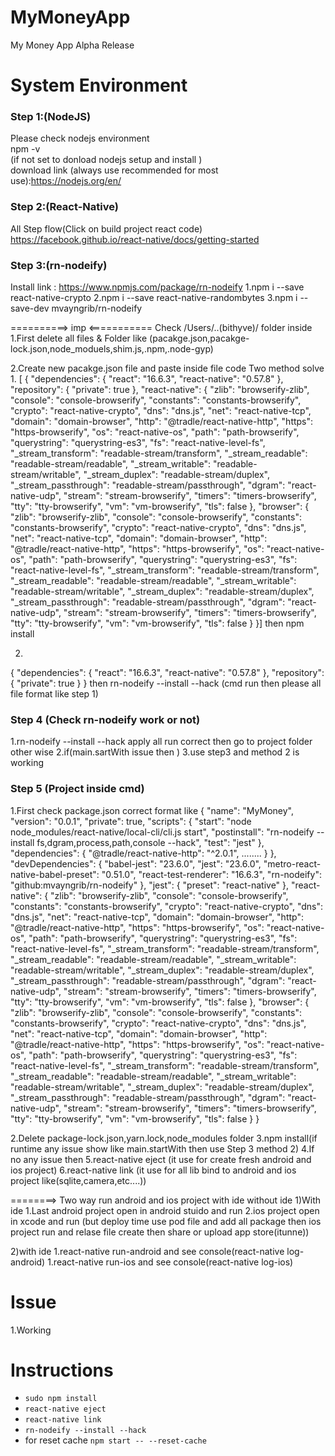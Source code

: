 # MyMoneyApp

My Money App Alpha Release

# System Environment

### Step 1:(NodeJS)

Please check nodejs environment<br />
npm -v<br />
(if not set to donload nodejs setup and install )<br />
download link (always use recommended for most use):https://nodejs.org/en/<br />

### Step 2:(React-Native)

All Step flow(Click on build project react code)
https://facebook.github.io/react-native/docs/getting-started

### Step 3:(rn-nodeify)

Install link : https://www.npmjs.com/package/rn-nodeify
1.npm i --save react-native-crypto
2.npm i --save react-native-randombytes
3.npm i --save-dev mvayngrib/rn-nodeify

==========> imp <===========
Check /Users/..(bithyve)/ folder inside
1.First delete all files & Folder like
(pacakge.json,pacakge-lock.json,node_moduels,shim.js,.npm,.node-gyp)

2.Create new pacakge.json file and paste inside file code
Two method solve 1.
[
{
"dependencies": {
"react": "16.6.3",
"react-native": "0.57.8"
},
"repository": {
"private": true
},
"react-native": {
"zlib": "browserify-zlib",
"console": "console-browserify",
"constants": "constants-browserify",
"crypto": "react-native-crypto",
"dns": "dns.js",
"net": "react-native-tcp",
"domain": "domain-browser",
"http": "@tradle/react-native-http",
"https": "https-browserify",
"os": "react-native-os",
"path": "path-browserify",
"querystring": "querystring-es3",
"fs": "react-native-level-fs",
"\_stream_transform": "readable-stream/transform",
"\_stream_readable": "readable-stream/readable",
"\_stream_writable": "readable-stream/writable",
"\_stream_duplex": "readable-stream/duplex",
"\_stream_passthrough": "readable-stream/passthrough",
"dgram": "react-native-udp",
"stream": "stream-browserify",
"timers": "timers-browserify",
"tty": "tty-browserify",
"vm": "vm-browserify",
"tls": false
},
"browser": {
"zlib": "browserify-zlib",
"console": "console-browserify",
"constants": "constants-browserify",
"crypto": "react-native-crypto",
"dns": "dns.js",
"net": "react-native-tcp",
"domain": "domain-browser",
"http": "@tradle/react-native-http",
"https": "https-browserify",
"os": "react-native-os",
"path": "path-browserify",
"querystring": "querystring-es3",
"fs": "react-native-level-fs",
"\_stream_transform": "readable-stream/transform",
"\_stream_readable": "readable-stream/readable",
"\_stream_writable": "readable-stream/writable",
"\_stream_duplex": "readable-stream/duplex",
"\_stream_passthrough": "readable-stream/passthrough",
"dgram": "react-native-udp",
"stream": "stream-browserify",
"timers": "timers-browserify",
"tty": "tty-browserify",
"vm": "vm-browserify",
"tls": false
}
}]
then
npm install

2.
{
"dependencies": {
"react": "16.6.3",
"react-native": "0.57.8"
},
"repository": {
"private": true
}
}
then
rn-nodeify --install --hack
(cmd run then please all file format like step 1)

### Step 4 (Check rn-nodeify work or not)

1.rn-nodeify --install --hack apply all run correct then go to project folder other wise
2.if(main.sartWith issue then )
3.use step3 and method 2 is working

### Step 5 (Project inside cmd)

1.First check package.json correct format like
{
"name": "MyMoney",
"version": "0.0.1",
"private": true,
"scripts": {
"start": "node node_modules/react-native/local-cli/cli.js start",
"postinstall": "rn-nodeify --install fs,dgram,process,path,console --hack",
"test": "jest"
},
"dependencies": {
"@tradle/react-native-http": "^2.0.1",
........
}
},
"devDependencies": {
"babel-jest": "23.6.0",
"jest": "23.6.0",
"metro-react-native-babel-preset": "0.51.0",
"react-test-renderer": "16.6.3",
"rn-nodeify": "github:mvayngrib/rn-nodeify"
},
"jest": {
"preset": "react-native"
},
"react-native": {
"zlib": "browserify-zlib",
"console": "console-browserify",
"constants": "constants-browserify",
"crypto": "react-native-crypto",
"dns": "dns.js",
"net": "react-native-tcp",
"domain": "domain-browser",
"http": "@tradle/react-native-http",
"https": "https-browserify",
"os": "react-native-os",
"path": "path-browserify",
"querystring": "querystring-es3",
"fs": "react-native-level-fs",
"\_stream_transform": "readable-stream/transform",
"\_stream_readable": "readable-stream/readable",
"\_stream_writable": "readable-stream/writable",
"\_stream_duplex": "readable-stream/duplex",
"\_stream_passthrough": "readable-stream/passthrough",
"dgram": "react-native-udp",
"stream": "stream-browserify",
"timers": "timers-browserify",
"tty": "tty-browserify",
"vm": "vm-browserify",
"tls": false
},
"browser": {
"zlib": "browserify-zlib",
"console": "console-browserify",
"constants": "constants-browserify",
"crypto": "react-native-crypto",
"dns": "dns.js",
"net": "react-native-tcp",
"domain": "domain-browser",
"http": "@tradle/react-native-http",
"https": "https-browserify",
"os": "react-native-os",
"path": "path-browserify",
"querystring": "querystring-es3",
"fs": "react-native-level-fs",
"\_stream_transform": "readable-stream/transform",
"\_stream_readable": "readable-stream/readable",
"\_stream_writable": "readable-stream/writable",
"\_stream_duplex": "readable-stream/duplex",
"\_stream_passthrough": "readable-stream/passthrough",
"dgram": "react-native-udp",
"stream": "stream-browserify",
"timers": "timers-browserify",
"tty": "tty-browserify",
"vm": "vm-browserify",
"tls": false
}
}

2.Delete package-lock.json,yarn.lock,node_modules folder
3.npm install(if runtime any issue show like main.startWith then use Step 3 method 2)
4.If no any issue then
5.react-native eject (it use for create fresh android and ios project)
6.react-native link (it use for all lib bind to android and ios project like(sqlite,camera,etc....))

========> Two way run android and ios project with ide without ide
1)With ide
1.Last android project open in android stuido and run
2.ios project open in xcode and run
(but deploy time use pod file and add all package then ios project run and relase file create then share or upload app store(itunne))

2)with ide
1.react-native run-android and see console(react-native log-android)
1.react-native run-ios and see console(react-native log-ios)

# Issue

1.Working

# Instructions

- `sudo npm install`
- `react-native eject`
- `react-native link`
- `rn-nodeify --install --hack`
- for reset cache `npm start -- --reset-cache`
